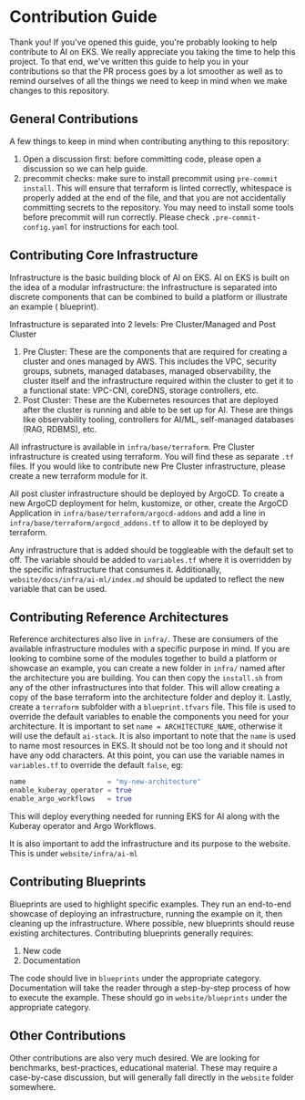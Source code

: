 # Contribution Guide

Thank you! If you've opened this guide, you're probably looking to help contribute to AI on EKS. We really appreciate
you taking the time to help this project. To that end, we've written this guide to help you in your contributions so
that the PR process goes by a lot smoother as well as to remind ourselves of all the things we need to keep in mind when
we make changes to this repository.

## General Contributions

A few things to keep in mind when contributing anything to this repository:

1) Open a discussion first: before committing code, please open a discussion so we can help guide.
2) precommit checks: make sure to install precommit using `pre-commit install`. This will ensure that terraform is
   linted correctly, whitespace is properly added at the end of the file, and that you are not accidentally committing
   secrets to the repository. You may need to install some tools before precommit will run correctly. Please check
   `.pre-commit-config.yaml` for instructions for each tool.

## Contributing Core Infrastructure

Infrastructure is the basic building block of AI on EKS. AI on EKS is built on the idea of a modular infrastructure: the
infrastructure is separated into discrete components that can be combined to build a platform or illustrate an example (
blueprint).

Infrastructure is separated into 2 levels: Pre Cluster/Managed and Post Cluster

1) Pre Cluster: These are the components that are required for creating a cluster and ones managed by AWS. This includes
   the VPC, security groups, subnets, managed databases, managed observability, the cluster itself and the
   infrastructure required within the cluster to get it to a functional state: VPC-CNI, coreDNS, storage controllers,
   etc.
2) Post Cluster: These are the Kubernetes resources that are deployed after the cluster is running and able to be set up
   for AI. These are things like observability tooling, controllers for AI/ML, self-managed databases (RAG, RDBMS), etc.

All infrastructure is available in `infra/base/terraform`. Pre Cluster infrastructure is created using terraform. You
will find these as separate `.tf` files. If you would like to contribute new Pre Cluster infrastructure, please create a
new terraform module for it.

All post cluster infrastructure should be deployed by ArgoCD. To create a new ArgoCD deployment for helm, kustomize, or
other, create the ArgoCD Application in `infra/base/terraform/argocd-addons` and add a line in
`infra/base/terraform/argocd_addons.tf` to allow it to be deployed by terraform.

Any infrastructure that is added should be toggleable with the default set to off. The variable should be added to
`variables.tf` where it is overridden by the specific infrastructure that consumes it. Additionally,
`website/docs/infra/ai-ml/index.md` should be updated to reflect the new variable that can be used.

## Contributing Reference Architectures

Reference architectures also live in `infra/`. These are consumers of the available infrastructure modules with a
specific purpose in mind. If you are looking to combine some of the modules together to build a platform or showcase an
example, you can create a new folder in `infra/` named after the architecture you are building. You can then copy the
`install.sh` from any of the other infrastructures into that folder. This will allow creating a copy of the base
terraform into the architecture folder and deploy it. Lastly, create a `terraform` subfolder with a `blueprint.tfvars`
file. This file is used to override the default variables to enable the components you need for your architecture. It is
important to set `name = ARCHITECTURE_NAME`, otherwise it will use the default `ai-stack`. It is also important to note
that the `name` is used to name most resources in EKS. It should not be too long and it should not have any odd
characters. At this point, you can use the variable names in `variables.tf` to override the default `false`, eg:

```terraform
name                    = "my-new-architecture"
enable_kuberay_operator = true
enable_argo_workflows   = true
```

This will deploy everything needed for running EKS for AI along with the Kuberay operator and Argo Workflows.

It is also important to add the infrastructure and its purpose to the website. This is under `website/infra/ai-ml`

## Contributing Blueprints

Blueprints are used to highlight specific examples. They run an end-to-end showcase of deploying an infrastructure,
running the example on it, then cleaning up the infrastructure. Where possible, new blueprints should reuse existing
architectures. Contributing blueprints generally requires:

1) New code
2) Documentation

The code should live in `blueprints` under the appropriate category.
Documentation will take the reader through a step-by-step process of how to execute the example. These should go in
`website/blueprints` under the appropriate category.

## Other Contributions

Other contributions are also very much desired. We are looking for benchmarks, best-practices, educational material.
These may require a case-by-case discussion, but will generally fall directly in the `website` folder somewhere.
